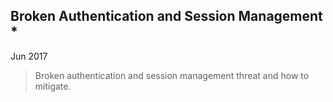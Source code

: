 ## Broken Authentication and Session Management *

Jun 2017

> Broken authentication and session management threat and how to mitigate.